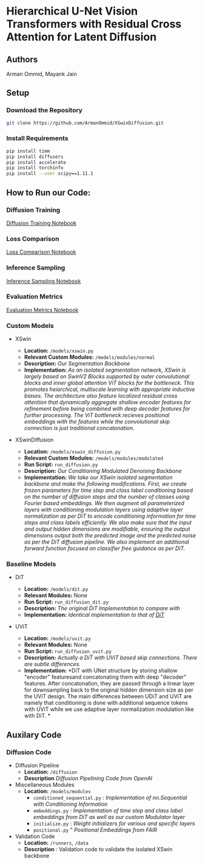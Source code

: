 # Hierarchical U-Net Vision Transformers with Residual Cross Attention for Latent Diffusion

## Authors
Arman Ommid, Mayank Jain

## Setup

### Download the Repository

```bash
git clone https://github.com/ArmanOmmid/XSwinDiffusion.git
```

### Install Requirements
```bash
pip install timm
pip install diffusers
pip install accelerate
pip install torchinfo
pip install --user scipy==1.11.1
```

## How to Run our Code:

### Diffusion Training
[Diffusion Training Notebook](https://colab.research.google.com/drive/1DlS1C7BBMLJaIH7sshJ-3_CfDXneiI2x?usp=sharing)

### Loss Comparison
[Loss Comparison Notebook](https://colab.research.google.com/drive/1sqc2oGJ9_-K06B3DT1Bt3Z8-7fT0J-x_?usp=sharing)

### Inference Sampling
[Inference Sampling Notebook](https://colab.research.google.com/drive/1vJE2atdZ2mLJd0d2ub7XV5-od5D_8H7H?usp=sharing)

### Evaluation Metrics
[Evaluation Metrics Notebook](https://colab.research.google.com/drive/1TCTImMfSzC8sv7HxgZj-aaIEqfDryxWG?usp=sharing#scrollTo=ZbNCByBP_9XS)

### Custom Models
- XSwin
  - **Location:** ```/models/xswin.py```
  - **Relevant Custom Modules:** ```/models/modules/normal```
  - **Description:** *Our Segmentation Backbone*
  - **Implementation:** *As an isolated segmentation network, XSwin is largely based on SwinV2 Blocks supported by outer convolutional blocks and inner global attention ViT blocks for the bottleneck. This promotes heiarchical, multiscale learning with appropriate inductive biases. The architecture also feature localized residual cross attention that dynamically aggregate shallow encoder features for refinement before being combined with deep decoder features for further processing. The ViT bottleneck recieves positional embeddings with the features while the convolutional skip connection is just traditional concatonation.*

- XSwinDiffusion
  - **Location:** ```/models/xswin_diffusion.py```
  - **Relevant Custom Modules:** ```/models/modules/modulated```
  - **Run Script:** ```run_diffusion.py```
  - **Description:** *Our Conditioning Modulated Denoising Backbone*
  - **Implementation:** *We take our XSwin isolated segmentation backbone and make the following modifications. First, we create frozen parameters for time step and class label conditioning based on the number of diffusion steps and the number of classes using Fourier based embeddings. We then augment all parameterized layers with conditioning modulation layers using adaptive layer normalization as per DiT to encode conditioning information for time steps and class labels efficiently. We also make sure that the input and output hidden dimensions are modifiable, ensuring the output dimensions output both the predicted image and the predicted noise as per the DiT diffusion pipeline. We also implement an additional forward function focused on classifier free guidance as per DiT.*

### Baseline Models
- DiT
  - **Location:** ```/models/dit.py```
  - **Relevant Modules:** None
  - **Run Script:** ```run_diffusion_dit.py```
  - **Description:** *The original DiT Implementation to compare with*
  - **Implementation:** *Identical implementation to that of [DiT](https://github.com/facebookresearch/DiT)*

- UViT
  - **Location:** ```/models/uvit.py```
  - **Relevant Modules:** None
  - **Run Script:** ```run_diffusion_uvit.py```
  - **Description:** *Actually a DiT with UViT based skip connections. There are subtle differences.*
  - **Implementation:** *DiT with UNet structure by storing shallow "encoder" featuresand concatonating them with deep "decoder" features. After concatonation, they are passed through a linear layer for downsampling back to the original hidden dimension size as per the UViT design. The main differences between UDiT and UViT are namely that conditioning is done with additional sequence tokens with UViT while we use adaptive layer normalization modulation like with DiT. *

## Auxilary Code

### Diffusion Code
- Diffusion Pipeline
  - **Location:** ```/diffusion```
  - **Description** *Diffusion Pipelining Code from OpenAI*
- Miscellaneous Modules
  - **Location:** ```/models/modules```
    - ```conditioned_sequential.py``` : *Implementation of nn.Sequential with Conditioning Information*
    - ```embeddings.py``` : *Implementation of time step and class label embeddings from DiT as well as our custom Modulator layer*
    - ```initialize.py``` : *Weight initializers for various and specific layers*
    - ```positional.py``` " *Positional Embeddings from FAIR*
- Validation Code
  - **Location:** ```/runners```, ```/data```
  - **Description** : Validation code to validate the isolated XSwin backbone
